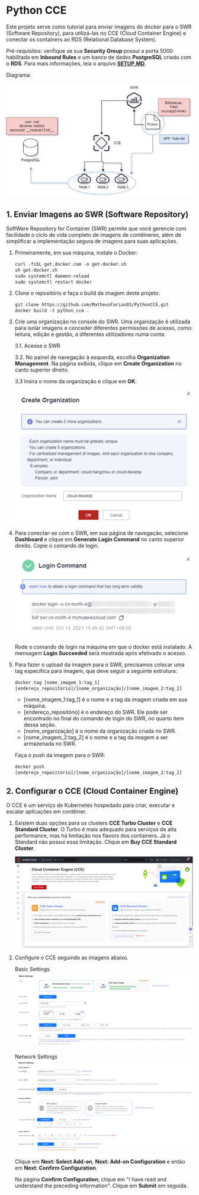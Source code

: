 # Python CCE
Este projeto serve como tutorial para enviar imagens do docker para o SWR (Software Repository), para utilizá-las no CCE (Cloud Container Engine) e conectar os containers ao RDS (Relational Database System).

Pré-requisitos: verifique se sua __Security Group__ possui a porta 5000 habilitada em __Inbound Rules__ e um banco de dados __PostgreSQL__ criado com o __RDS__. Para mais informações, leia o arquivo [__SETUP.MD__](SETUP.md).

Diagrama:

![Diagrama](./images/FlaskCCEDiagram.jpg)

## 1. Enviar Imagens ao SWR (Software Repository)
SoftWare Repository for Container (SWR) permite que você gerencie com facilidade o ciclo de vida completo de imagens de contêineres, além de simplificar a implementação segura de imagens para suas aplicações.
1. Primeiramente, em sua máquina, instale o Docker:
    ```
    curl -fsSL get.docker.com -o get-docker.sh
    sh get-docker.sh
    sudo systemctl daemon-reload
    sudo systemctl restart docker
    ```

2. Clone o repositório e faça o build da imagem deste projeto:
    ```
    git clone https://github.com/MatheusFarias03/PythonCCE.git
    docker build -t python_cce .
    ```

3. Crie uma organização no console do SWR. Uma organização é utilizada para isolar imagens e conceder diferentes permissões de acesso, como: leitura, edição e gestão, a diferentes utilizadores numa conta.
    
    3.1. Acesse o SWR
    
    3.2. No painel de navegação à esquerda, escolha __Organization Management__. Na página exibida, clique em __Create Organization__ no canto superior direito.

    3.3 Insira o nome da organização e clique em __OK__.

    ![Create Organization](images/CreateOrganization.png)

4. Para conectar-se com o SWR, em sua página de navegação, selecione __Dashboard__ e clique em __Generate Login Command__ no canto superior direito. Copie o comando de login.

    ![Login Command](images/LoginCommand.png)

    Rode o comando de login na máquina em que o docker está instalado. A mensagem __Login Succeeded__ será mostrada após efetivado o acesso.

5. Para fazer o upload da imagem para o SWR, precisamos colocar uma tag específica para imagem, que deve seguir a seguinte estrutura:
    ```
    docker tag [nome_imagem_1:tag_1] [endereço_repositório]/[nome_organização]/[nome_imagem_2:tag_2]
    ```
    * [nome_imagem_1:tag_1] é o nome e a tag da imagem criada em sua máquina.
    * [endereço_repositório] é o endereço do SWR. Ele pode ser encontrado no final do comando de login do SWR, no quarto item dessa seção. 
    * [nome_organização] é o nome da organização criada no SWR.
    * [nome_imagem_2:tag_2] é o nome e a tag da imagem a ser armazenada no SWR.

    Faça o push da imagem para o SWR:
    ```
    docker push [endereço_repositório]/[nome_organização]/[nome_imagem_2:tag_2]
    ```

## 2. Configurar o CCE (Cloud Container Engine)
O CCE é um serviço de Kubernetes hospedado para criar, executar e escalar aplicações em contêiner.

1. Existem duas opções para os clusters __CCE Turbo Cluster__ e __CCE Standard Cluster__. O Turbo é mais adequado para serviços de alta performance, mas há limitação nos flavors dos containers. Já o Standard não possui essa limitação. Clique em __Buy CCE Standard Cluster__.

    ![Select Standard](/images/SelectCCEStandard.PNG)

2. Configure o CCE seguindo as imagens abaixo.

    Basic Settings
    ![Basic Settings](./images/BasicSettingsCCE.PNG)

    Network Settings
    ![Network Settings](./images/NetworkSettings.PNG)

    Clique em __Next: Select Add-on__, __Next: Add-on Configuration__ e então em __Next: Confirm Configuration__.

    Na página __Confirm Configuration__, clique em "I have read and understand the preceding information". Clique em __Submit__ em seguida.